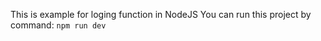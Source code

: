 This is example for loging function in NodeJS
You can run this project by command:
`npm run dev`

```

```
